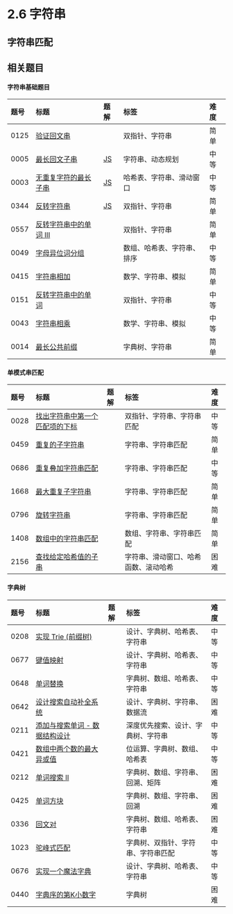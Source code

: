 # 2.6 字符串
## 字符串匹配

<!-- START TABLE -->
<!-- Please keep comment here to allow auto update -->
<!-- DON'T EDIT THIS SECTION, INSTEAD RE-RUN `npm run lc` TO UPDATE -->


## 相关题目

#### 字符串基础题目

| 题号 | 标题 | 题解 | 标签 | 难度 |
| :------ | :------ | :------ | :------ | :------ |
| 0125 | [验证回文串](https://leetcode.com/problems/valid-palindrome/) |  | 双指针、字符串 | 简单 |
| 0005 | [最长回文子串](https://leetcode.com/problems/longest-palindromic-substring/) | [JS](https://2xiao.github.io/leetcode-js/leetcode/problem/0005) | 字符串、动态规划 | 中等 |
| 0003 | [无重复字符的最长子串](https://leetcode.com/problems/longest-substring-without-repeating-characters/) | [JS](https://2xiao.github.io/leetcode-js/leetcode/problem/0003) | 哈希表、字符串、滑动窗口 | 中等 |
| 0344 | [反转字符串](https://leetcode.com/problems/reverse-string/) | [JS](https://2xiao.github.io/leetcode-js/leetcode/problem/0344) | 双指针、字符串 | 简单 |
| 0557 | [反转字符串中的单词 III](https://leetcode.com/problems/reverse-words-in-a-string-iii/) |  | 双指针、字符串 | 简单 |
| 0049 | [字母异位词分组](https://leetcode.com/problems/group-anagrams/) |  | 数组、哈希表、字符串、排序 | 中等 |
| 0415 | [字符串相加](https://leetcode.com/problems/add-strings/) |  | 数学、字符串、模拟 | 简单 |
| 0151 | [反转字符串中的单词](https://leetcode.com/problems/reverse-words-in-a-string/) |  | 双指针、字符串 | 中等 |
| 0043 | [字符串相乘](https://leetcode.com/problems/multiply-strings/) |  | 数学、字符串、模拟 | 中等 |
| 0014 | [最长公共前缀](https://leetcode.com/problems/longest-common-prefix/) |  | 字典树、字符串 | 简单 |

#### 单模式串匹配

| 题号 | 标题 | 题解 | 标签 | 难度 |
| :------ | :------ | :------ | :------ | :------ |
| 0028 | [找出字符串中第一个匹配项的下标](https://leetcode.com/problems/find-the-index-of-the-first-occurrence-in-a-string/) |  | 双指针、字符串、字符串匹配 | 中等 |
| 0459 | [重复的子字符串](https://leetcode.com/problems/repeated-substring-pattern/) |  | 字符串、字符串匹配 | 简单 |
| 0686 | [重复叠加字符串匹配](https://leetcode.com/problems/repeated-string-match/) |  | 字符串、字符串匹配 | 中等 |
| 1668 | [最大重复子字符串](https://leetcode.com/problems/maximum-repeating-substring/) |  | 字符串、字符串匹配 | 简单 |
| 0796 | [旋转字符串](https://leetcode.com/problems/rotate-string/) |  | 字符串、字符串匹配 | 简单 |
| 1408 | [数组中的字符串匹配](https://leetcode.com/problems/string-matching-in-an-array/) |  | 数组、字符串、字符串匹配 | 简单 |
| 2156 | [查找给定哈希值的子串](https://leetcode.com/problems/find-substring-with-given-hash-value/) |  | 字符串、滑动窗口、哈希函数、滚动哈希 | 困难 |

#### 字典树

| 题号 | 标题 | 题解 | 标签 | 难度 |
| :------ | :------ | :------ | :------ | :------ |
| 0208 | [实现 Trie (前缀树)](https://leetcode.com/problems/implement-trie-prefix-tree/) |  | 设计、字典树、哈希表、字符串 | 中等 |
| 0677 | [键值映射](https://leetcode.com/problems/map-sum-pairs/) |  | 设计、字典树、哈希表、字符串 | 中等 |
| 0648 | [单词替换](https://leetcode.com/problems/replace-words/) |  | 字典树、数组、哈希表、字符串 | 中等 |
| 0642 | [设计搜索自动补全系统](https://leetcode.com/problems/design-search-autocomplete-system/) |  | 设计、字典树、字符串、数据流 | 困难 |
| 0211 | [添加与搜索单词 - 数据结构设计](https://leetcode.com/problems/design-add-and-search-words-data-structure/) |  | 深度优先搜索、设计、字典树、字符串 | 中等 |
| 0421 | [数组中两个数的最大异或值](https://leetcode.com/problems/maximum-xor-of-two-numbers-in-an-array/) |  | 位运算、字典树、数组、哈希表 | 中等 |
| 0212 | [单词搜索 II](https://leetcode.com/problems/word-search-ii/) |  | 字典树、数组、字符串、回溯、矩阵 | 困难 |
| 0425 | [单词方块](https://leetcode.com/problems/word-squares/) |  | 字典树、数组、字符串、回溯 | 困难 |
| 0336 | [回文对](https://leetcode.com/problems/palindrome-pairs/) |  | 字典树、数组、哈希表、字符串 | 困难 |
| 1023 | [驼峰式匹配](https://leetcode.com/problems/camelcase-matching/) |  | 字典树、双指针、字符串、字符串匹配 | 中等 |
| 0676 | [实现一个魔法字典](https://leetcode.com/problems/implement-magic-dictionary/) |  | 设计、字典树、哈希表、字符串 | 中等 |
| 0440 | [字典序的第K小数字](https://leetcode.com/problems/k-th-smallest-in-lexicographical-order/) |  | 字典树 | 困难 |

